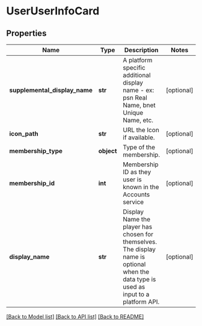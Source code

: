 # UserUserInfoCard

## Properties
Name | Type | Description | Notes
------------ | ------------- | ------------- | -------------
**supplemental_display_name** | **str** | A platform specific additional display name - ex: psn Real Name, bnet Unique Name, etc. | [optional] 
**icon_path** | **str** | URL the Icon if available. | [optional] 
**membership_type** | **object** | Type of the membership. | [optional] 
**membership_id** | **int** | Membership ID as they user is known in the Accounts service | [optional] 
**display_name** | **str** | Display Name the player has chosen for themselves. The display name is optional when the data type is used as input to a platform API. | [optional] 

[[Back to Model list]](../README.md#documentation-for-models) [[Back to API list]](../README.md#documentation-for-api-endpoints) [[Back to README]](../README.md)


